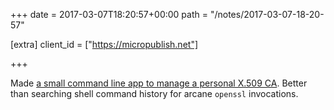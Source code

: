 +++
date = 2017-03-07T18:20:57+00:00
path = "/notes/2017-03-07-18-20-57"

[extra]
client_id = ["https://micropublish.net"]

+++

<p>Made <a href="https://github.com/myfreeweb/damnx509">a small command line app to manage a personal X.509 CA</a>. Better than searching shell command history for arcane <code>openssl</code> invocations.</p>